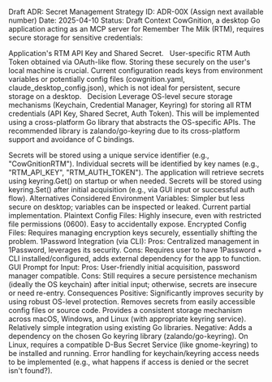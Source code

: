 Draft ADR: Secret Management Strategy
ID: ADR-00X (Assign next available number)
Date: 2025-04-10
Status: Draft
Context
CowGnition, a desktop Go application acting as an MCP server for Remember The Milk (RTM), requires secure storage for sensitive credentials:

Application's RTM API Key and Shared Secret.  
User-specific RTM Auth Token obtained via OAuth-like flow. Storing these securely on the user's local machine is crucial. Current configuration reads keys from environment variables or potentially config files (cowgnition.yaml, claude_desktop_config.json), which is not ideal for persistent, secure storage on a desktop.  
Decision
Leverage OS-level secure storage mechanisms (Keychain, Credential Manager, Keyring) for storing all RTM credentials (API Key, Shared Secret, Auth Token). This will be implemented using a cross-platform Go library that abstracts the OS-specific APIs. The recommended library is zalando/go-keyring due to its cross-platform support and avoidance of C bindings.

Secrets will be stored using a unique service identifier (e.g., "CowGnitionRTM").
Individual secrets will be identified by key names (e.g., "RTM_API_KEY", "RTM_AUTH_TOKEN").
The application will retrieve secrets using keyring.Get() on startup or when needed.
Secrets will be stored using keyring.Set() after initial acquisition (e.g., via GUI input or successful auth flow).
Alternatives Considered
Environment Variables: Simpler but less secure on desktop; variables can be inspected or leaked. Current partial implementation.
Plaintext Config Files: Highly insecure, even with restricted file permissions (0600). Easy to accidentally expose.
Encrypted Config Files: Requires managing encryption keys securely, essentially shifting the problem.
1Password Integration (via CLI):
Pros: Centralized management in 1Password, leverages its security.
Cons: Requires user to have 1Password + CLI installed/configured, adds external dependency for the app to function.
GUI Prompt for Input:
Pros: User-friendly initial acquisition, password manager compatible.
Cons: Still requires a secure persistence mechanism (ideally the OS keychain) after initial input; otherwise, secrets are insecure or need re-entry.
Consequences
Positive:
Significantly improves security by using robust OS-level protection.
Removes secrets from easily accessible config files or source code.
Provides a consistent storage mechanism across macOS, Windows, and Linux (with appropriate keyring service).
Relatively simple integration using existing Go libraries.
Negative:
Adds a dependency on the chosen Go keyring library (zalando/go-keyring).
On Linux, requires a compatible D-Bus Secret Service (like gnome-keyring) to be installed and running.
Error handling for keychain/keyring access needs to be implemented (e.g., what happens if access is denied or the secret isn't found?).
